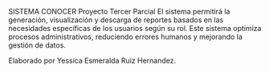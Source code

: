 SISTEMA CONOCER Proyecto Tercer Parcial
El sistema permitirá la generación, visualización y descarga de reportes basados en las necesidades específicas de los usuarios según su rol. 
Este sistema optimiza procesos administrativos, reduciendo errores humanos y mejorando la gestión de datos.

Elaborado por Yessica Esmeralda Ruiz Hernandez. 
